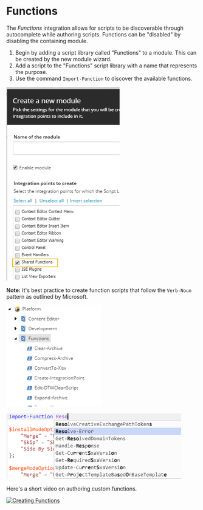 # Functions

The _Functions_ integration allows for scripts to be discoverable through autocomplete while authoring scripts. Functions can be "disabled" by disabling the containing module.

1. Begin by adding a script library called "Functions" to a module. This can be created by the new module wizard.
2. Add a script to the "Functions" script library with a name that represents the purpose.
3. Use the command `Import-Function` to discover the available functions.

![Module Creation](../../.gitbook/assets/module-sharedfunctions.png)

**Note:** It's best practice to create function scripts that follow the `Verb-Noun` pattern as outlined by Microsoft.

![Shared Functions Library](../../.gitbook/assets/scriptlibrary-sharedfunctions.png)

![Autocomplete in ISE](../../.gitbook/assets/script-importfunction.png)

Here's a short video on authoring custom functions.

[![Creating Functions](https://img.youtube.com/vi/bn4LSDF8p4g/0.jpg)](https://www.youtube.com/watch?v=bn4LSDF8p4g "Click for a quick demo")

